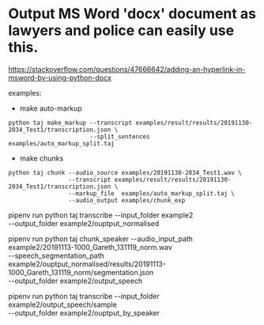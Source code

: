 # Output MS Word 'docx' document as lawyers and police can easily use this.

https://stackoverflow.com/questions/47666642/adding-an-hyperlink-in-msword-by-using-python-docx

examples:

* make auto-markup
```
python taj make_markup --transcript examples/result/results/20191130-2034_Test1/transcription.json \
                       --split_sentences examples/auto_markup_split.taj
```
* make chunks
```
python taj chunk --audio_source examples/20191130-2034_Test1.wav \
                 --transcript examples/result/results/20191130-2034_Test1/transcription.json \
                 --markup_file  examples/auto_markup_split.taj \
                 --audio_output examples/chunk_exp
```
pipenv run python taj transcribe --input_folder example2 \
                      --output_folder example2/ouptput_normalised
                      
pipenv run python taj chunk_speaker --audio_input_path example2/20191113-1000_Gareth_131119_norm.wav \
                                    --speech_segmentation_path example2/ouptput_normalised/results/20191113-1000_Gareth_131119_norm/segmentation.json \
                                    --output_folder example2/output_speech
                                    

pipenv run python taj transcribe --input_folder example2/output_speech/sample \
                      --output_folder example2/ouptput_by_speaker                                    
                      
                        
